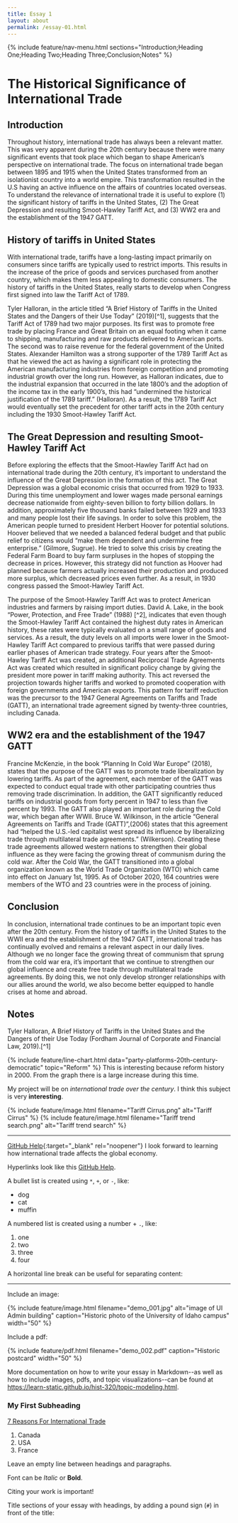 ```yaml
---
title: Essay 1
layout: about
permalink: /essay-01.html
---
```


{% include feature/nav-menu.html sections="Introduction;Heading One;Heading Two;Heading Three;Conclusion;Notes" %}

# The Historical Significance of International Trade


## Introduction

Throughout history, international trade has always been a relevant matter. This was very apparent during the 20th century because there were many significant events that took place which began to shape American’s perspective on international trade. The focus on international trade began between 1895 and 1915 when the United States transformed from an isolationist country into a world empire. This transformation resulted in the U.S having an active influence on the affairs of countries located overseas. To understand the relevance of international trade it is useful to explore (1) the significant history of tariffs in the United States, (2) The Great Depression and resulting Smoot-Hawley Tariff Act, and (3) WW2 era and the establishment of the 1947 GATT.

## History of tariffs in United States

With international trade, tariffs have a long-lasting impact primarily on consumers since tariffs are typically used to restrict imports. This results in the increase of the price of goods and services purchased from another country, which makes them less appealing to domestic consumers. The history of tariffs in the United States, really starts to develop when Congress first signed into law the Tariff Act of 1789.

Tyler Halloran, in the article titled “A Brief History of Tariffs in the United States and the Dangers of their Use Today” (2019)[^1], suggests that the Tariff Act of 1789 had two major purposes. Its first was to promote free trade by placing France and Great Britain on an equal footing when it came to shipping, manufacturing and raw products delivered to American ports. The second was to raise revenue for the federal government of the United States. Alexander Hamilton was a strong supporter of the 1789 Tariff Act as that he viewed the act as having a significant role in protecting the American manufacturing industries from foreign competition and promoting industrial growth over the long run. However, as Halloran indicates, due to the industrial expansion that occurred in the late 1800’s and the adoption of the income tax in the early 1900’s, this had “undermined the historical justification of the 1789 tariff.” (Halloran). As a result, the 1789 Tariff Act would eventually set the precedent for other tariff acts in the 20th century including the 1930 Smoot-Hawley Tariff Act.

## The Great Depression and resulting Smoot-Hawley Tariff Act

Before exploring the effects that the Smoot-Hawley Tariff Act had on international trade during the 20th century, it’s important to understand the influence of the Great Depression in the formation of this act. The Great Depression was a global economic crisis that occurred from 1929 to 1933. During this time unemployment and lower wages made personal earnings decrease nationwide from eighty-seven billion to forty billion dollars. In addition, approximately five thousand banks failed between 1929 and 1933 and many people lost their life savings. In order to solve this problem, the American people turned to president Herbert Hoover for potential solutions. Hoover believed that we needed a balanced federal budget and that public relief to citizens would “make them dependent and undermine free enterprise.” (Gilmore, Sugrue). He tried to solve this crisis by creating the Federal Farm Board to buy farm surpluses in the hopes of stopping the decrease in prices. However, this strategy did not function as Hoover had planned because farmers actually increased their production and produced more surplus, which decreased prices even further. As a result, in 1930 congress passed the Smoot-Hawley Tariff Act.

The purpose of the Smoot-Hawley Tariff Act was to protect American industries and farmers by raising import duties. David A. Lake, in the book “Power, Protection, and Free Trade” (1988) [^2], indicates that even though the Smoot-Hawley Tariff Act contained the highest duty rates in American history, these rates were typically evaluated on a small range of goods and services. As a result, the duty levels on all imports were lower in the Smoot-Hawley Tariff Act compared to previous tariffs that were passed during earlier phases of American trade strategy. Four years after the Smoot-Hawley Tariff Act was created, an additional Reciprocal Trade Agreements Act was created which resulted in significant policy change by giving the president more power in tariff making authority. This act reversed the projection towards higher tariffs and worked to promoted cooperation with foreign governments and American exports. This pattern for tariff reduction was the precursor to the 1947 General Agreements on Tariffs and Trade (GATT), an international trade agreement signed by twenty-three countries, including Canada.

## WW2 era and the establishment of the 1947 GATT

Francine McKenzie, in the book “Planning In Cold War Europe” (2018), states that the purpose of the GATT was to promote trade liberalization by lowering tariffs. As part of the agreement, each member of the GATT was expected to conduct equal trade with other participating countries thus removing trade discrimination. In addition, the GATT significantly reduced tariffs on industrial goods from forty percent in 1947 to less than five percent by 1993. The GATT also played an important role during the Cold war, which began after WWII. Bruce W.  Wilkinson, in the article “General Agreements on Tariffs and Trade (GATT)”,(2006) states that this agreement had “helped the U.S.-led capitalist west spread its influence by liberalizing trade through multilateral trade agreements.” (Wilkerson). Creating these trade agreements allowed western nations to strengthen their global influence as they were facing the growing threat of communism during the cold war. After the Cold War, the GATT transitioned into a global organization known as the World Trade Organization (WTO) which came into effect on January 1st, 1995. As of October 2020, 164 countries were members of the WTO and 23 countries were in the process of joining.

## Conclusion

In conclusion, international trade continues to be an important topic even after the 20th century. From the history of tariffs in the United States to the WWII era and the establishment of the 1947 GATT, international trade has continually evolved and remains a relevant aspect in our daily lives. Although we no longer face the growing threat of communism that sprung from the cold war era, it’s important that we continue to strengthen our global influence and create free trade through multilateral trade agreements. By doing this, we not only develop stronger relationships with our allies around the world, we also become better equipped to handle crises at home and abroad.

## Notes

Tyler Halloran, A Brief History of Tariffs in the United States and the Dangers of their Use Today (Fordham Journal of Corporate and Financial Law, 2019).[^1]

[^5]: John D’Agata, ed., *The Making of the American Essay* (Minneapolis: Graywolf Press, 2016), 19–20.






{% include feature/line-chart.html data="party-platforms-20th-century-democratic" topic="Reform" %}
This is interesting because reform history in 2000. From the graph there is a large increase during this time.


My project will be on *international trade over the century*. I think this subject is very **interesting**. 

{% include feature/image.html filename="Tariff Cirrus.png" alt="Tariff Cirrus" %}
{% include feature/image.html filename="Tariff trend search.png" alt="Tariff trend search" %}

---

[GitHub Help](https://help.github.com/){:target="_blank" rel="noopener"}
I look forward to learning how international trade affects the global economy.

Hyperlinks look like this [GitHub Help](https://help.github.com/).

A bullet list is created using `*`, `+`, or `-`, like:

- dog
- cat
- muffin

A numbered list is created using a number + `.`, like:

1. one
2. two
6. three
2. four

A horizontal line break can be useful for separating content:

----

Include an image:

{% include feature/image.html filename="demo_001.jpg" alt="image of UI Admin building" caption="Historic photo of the University of Idaho campus" width="50" %}

Include a pdf:

{% include feature/pdf.html filename="demo_002.pdf" caption="Historic postcard" width="50" %}


More documentation on how to write your essay in Markdown--as well as how to include images, pdfs, and topic visualizations--can be found at <https://learn-static.github.io/hist-320/topic-modeling.html>.



### My First Subheading

[7 Reasons For International Trade](https://ttcwetranslate.com/7-reasons-for-international-trade/)

1. Canada
2. USA
3. France

Leave an empty line between headings and paragraphs.

Font can be *Italic* or **Bold**.

Citing your work is important! 

Title sections of your essay with headings, by adding a pound sign (`#`) in front of the title:

